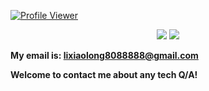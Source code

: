 [![Profile Viewer](https://komarev.com/ghpvc/?username=SnapdragonLee&style=for-the-badge&color=orange)](https://github.com/antonkomarev/github-profile-views-counter)

<p align="center">
    <img src = "https://github-readme-stats.vercel.app/api?username=SnapdragonLee&show_icons=true&theme=outrun&hide_border=true&count_private=true">
    <img src = "https://github-readme-stats.vercel.app/api/top-langs/?username=SnapdragonLee&hide=html,css&theme=yeblu&layout=compact&count_private=true&langs_count=8">
</p>

**My email is: lixiaolong8088888@gmail.com**

**Welcome to contact me about any tech Q/A!**
